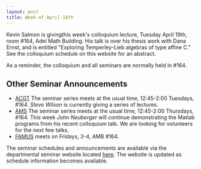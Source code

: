 ```yaml
---
layout: post
title: Week of April 18th
---
```


Kevin Salmon is givingthis week's colloquium lecture, Tuesday April 19th, room #164, Adel Math Building.
His talk is over his thesis work with Dana Ernst, and is entitled "Exploring Temperley-Lieb algebras of type affine C."
See the colloquium schedule on this website for an abstract.

As a reminder, the colloquium and all seminars are normally held in #164.

## Other Seminar Announcements ##

- [ACGT](acgtSpring2016) The seminar series meets at the usual time, 12:45-2:00 Tuesdays, #164.
	*Steve Wilson* is currently giving a series of lectures.
- [AMS](amsSpring2016) The seminar series meets at the usual time, 12:45-2:00 Thursdays, #164.
        This week *John Neuberger* will continue demonstrating the Matlab programs from his recent colloquium talk.
        We are looking for volunteers for the next few talks.
- [FAMUS](famusSpring2016) meets on Fridays, 3-4, AMB #164.  

The seminar schedules and announcements are available via the departmental seminar website located [here](http://naumathstat.github.io/seminars).
The website is updated as  schedule information becomes available.

